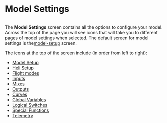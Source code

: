 # Model Settings

<figure><img src="/.gitbook/assets/modelsetup (1).png" alt=""><figcaption></figcaption></figure>

The **Model Settings** screen contains all the options to configure your model. Across the top of the page you will see icons that will take you to different pages of model settings when selected. The default screen for model settings is the[model-setup](model-setup/ "mention") screen.&#x20;

The icons at the top of the screen include (in order from left to right):

* [Model Setup](model-setup/)
* [Heli Setup](heli-setup.md)
* [Flight modes](flight-modes.md)
* [Inputs](inputs-mixes-and-outputs/inputs.md)
* [Mixes](inputs-mixes-and-outputs/mixes.md)
* [Outputs](inputs-mixes-and-outputs/outputs.md)
* [Curves](curves.md)
* [Global Variables](global-variables.md)
* [Logical Switches](logical-switches.md)
* [Special Functions](special-functions.md)
* [Telemetry](telemetry/)

